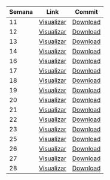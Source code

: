 Semana | Link | Commit 
------ | ------ | ------ 
11  | [Visualizar](https://github.com/treinaweb/multistack-ediaristas-api-nestjs/tree/semana11)  | [Download](https://github.com/treinaweb/multistack-ediaristas-api-nestjs/archive/refs/heads/semana11.zip)
12  | [Visualizar](https://github.com/treinaweb/multistack-ediaristas-api-nestjs/tree/semana12)  | [Download](https://github.com/treinaweb/multistack-ediaristas-api-nestjs/archive/refs/heads/semana12.zip) 
13  | [Visualizar](https://github.com/treinaweb/multistack-ediaristas-api-nestjs/tree/semana13)  | [Download](https://github.com/treinaweb/multistack-ediaristas-api-nestjs/archive/refs/heads/semana13.zip) 
14  | [Visualizar](https://github.com/treinaweb/multistack-ediaristas-api-nestjs/tree/semana14)  | [Download](https://github.com/treinaweb/multistack-ediaristas-api-nestjs/archive/refs/heads/semana14.zip) 
16  | [Visualizar](https://github.com/treinaweb/multistack-ediaristas-api-nestjs/tree/semana16)  | [Download](https://github.com/treinaweb/multistack-ediaristas-api-nestjs/archive/refs/heads/semana16.zip)
17  | [Visualizar](https://github.com/treinaweb/multistack-ediaristas-api-nestjs/tree/semana17)  | [Download](https://github.com/treinaweb/multistack-ediaristas-api-nestjs/archive/refs/heads/semana17.zip)
18  | [Visualizar](https://github.com/treinaweb/multistack-ediaristas-api-nestjs/tree/semana18)  | [Download](https://github.com/treinaweb/multistack-ediaristas-api-nestjs/archive/refs/heads/semana18.zip) 
19  | [Visualizar](https://github.com/treinaweb/multistack-ediaristas-api-nestjs/tree/semana19)  | [Download](https://github.com/treinaweb/multistack-ediaristas-api-nestjs/archive/refs/heads/semana19.zip)
20  | [Visualizar](https://github.com/treinaweb/multistack-ediaristas-api-nestjs/tree/semana20)  | [Download](https://github.com/treinaweb/multistack-ediaristas-api-nestjs/archive/refs/heads/semana20.zip)
21  | [Visualizar](https://github.com/treinaweb/multistack-ediaristas-api-nestjs/tree/semana21)  | [Download](https://github.com/treinaweb/multistack-ediaristas-api-nestjs/archive/refs/heads/semana21.zip) 
22  | [Visualizar](https://github.com/treinaweb/multistack-ediaristas-api-nestjs/tree/semana22)  | [Download](https://github.com/treinaweb/multistack-ediaristas-api-nestjs/archive/refs/heads/semana22.zip) 
23  | [Visualizar](https://github.com/treinaweb/multistack-ediaristas-api-nestjs/tree/semana23)  | [Download](https://github.com/treinaweb/multistack-ediaristas-api-nestjs/archive/refs/heads/semana23.zip) 
25  | [Visualizar](https://github.com/treinaweb/multistack-ediaristas-api-nestjs/tree/semana25)  | [Download](https://github.com/treinaweb/multistack-ediaristas-api-nestjs/archive/refs/heads/semana25.zip) 
26  | [Visualizar](https://github.com/treinaweb/multistack-ediaristas-api-nestjs/tree/semana26)  | [Download](https://github.com/treinaweb/multistack-ediaristas-api-nestjs/archive/refs/heads/semana26.zip)
27  | [Visualizar](https://github.com/treinaweb/multistack-ediaristas-api-nestjs/tree/semana27)  | [Download](https://github.com/treinaweb/multistack-ediaristas-api-nestjs/archive/refs/heads/semana27.zip)
28  | [Visualizar](https://github.com/treinaweb/multistack-ediaristas-api-nestjs/tree/semana28)  | [Download](https://github.com/treinaweb/multistack-ediaristas-api-nestjs/archive/refs/heads/semana28.zip) 
